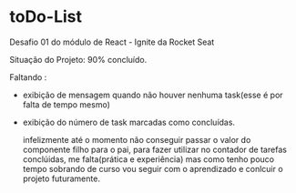 # toDo-List
Desafio 01 do módulo de React  -  Ignite da Rocket Seat

Situação do Projeto: 90% concluído.

  Faltando :
- exibição de mensagem quando não houver nenhuma task(esse é por falta de tempo mesmo)
- exibição do número de task marcadas como concluídas.
  

  infelizmente até o momento não conseguir  passar o valor do componente filho para o pai, para fazer utilizar no contador de tarefas conclúidas, 
me falta(prática e experiência)
mas como tenho pouco tempo sobrando de curso vou seguir com o aprendizado e conlcuir o projeto futuramente.
